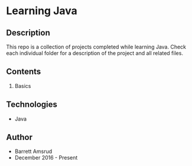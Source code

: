 # Learning Java

## Description

This repo is a collection of projects completed while learning Java.  Check each individual folder for a description of the project and all related files.

## Contents

1. Basics

## Technologies

- Java

## Author

- Barrett Amsrud
- December 2016 - Present
